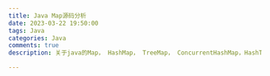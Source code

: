 ```yaml
---
title: Java Map源码分析
date: 2023-03-22 19:50:00
tags: Java
categories: Java
comments: true
description: 关于java的Map， HashMap， TreeMap， ConcurrentHashMap，HashTable， TreeMap ，LinkHashMap

---
```


